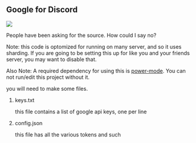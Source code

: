 ## Google for Discord

![](https://google.guscaplan.me/badge)

People have been asking for the source. How could I say no?


Note: this code is optomized for running on many server, and so it uses sharding. If you are going to be setting this up for like you and your friends server, you may want to disable that.

Also Note: A required dependency for using this is [power-mode](https://atom.io/packages/activate-power-mode). You can not run/edit this project without it.

you will need to make some files.

1. keys.txt
    
    this file contains a list of google api keys, one per line
2. config.json
    
    this file has all the various tokens and such
